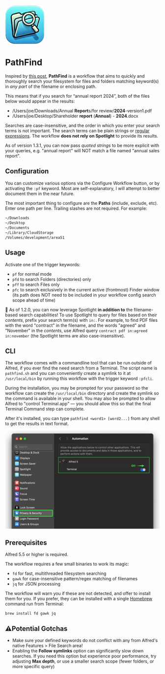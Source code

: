 ![](./icon_s.png)

# PathFind

Inspired by [this post](https://www.alfredforum.com/topic/22886-locating-a-document-by-searching-for-words-that-are-in-the-documents-filepath/), **PathFind** is a workflow that aims to quickly and thoroughly search your filesystem for files and folders matching keyword(s) in *any part* of the filename or enclosing path.

This means that if you search for “annual report 2024”, both of the files below would appear in the results:

- /Users/joe/Downloads/Annual **Report**s/for review/**2024**-version1.pdf
- /Users/joe/Desktop/Shareholder **report** (**Annual**) - **2024**.docx

Searches are case-insensitive, and the order in which you enter your search terms is not important. The search terms can be plain strings or [regular expressions](https://regex101.com/r/QmVP21/1). The workflow **does not rely on Spotlight** to provide its results.

As of version 1.3.1, you can now pass *quoted strings* to be more explicit with your queries, e.g. "annual report" will NOT match a file named "annual sales report".

## Configuration

You can customize various options via the Configure Workflow button, or by activating the `:pf` keyword. Most are self-explanatory, I will attempt to better document them in the near future.

The most important thing to configure are the **Paths** (include, exclude, etc). Enter one path per line. Trailing slashes are not required. For example:

```
~/Downloads
~/Desktop
~/Documents
~/Library/CloudStorage
/Volumes/development/area51
```

## Usage

Activate one of the trigger keywords:
- `pf` for normal mode
- `pfd` to search Folders (directories) only
- `pff` to search Files only
- `pfc` to search exclusively in the current active (frontmost) Finder window (its path does NOT need to be included in your workflow config search scope ahead of time)

🚀 As of 1.2.0, you can now leverage Spotlight **in addition to** the filename-based search capabilities! To use Spotlight to query for files based on their *contents*, prefix your search term(s) with `in:`. For example, to find PDF files with the word "contract" in the filename, and the words "agreed" and "November" in the *contents*, use Alfred query `contract pdf in:agreed in:november` (the Spotlight terms are also case-insensitive).

## CLI

The workflow comes with a commandline tool that can be run outside of Alfred, if you ever find the need search from a Terminal. The script name is `pathfind.sh` and you can conveniently create a symlink to it at `/usr/local/bin` by running this workflow with the trigger keyword `:pfcli`.

During the installation, you may be prompted for your password so the workflow can create the `/usr/local/bin` directory and create the symlink so the command is available in your shell. You may also be prompted to allow Alfred to "control Terminal.app" — you should allow this so that the final Terminal Command step can complete.

After it's installed, you can type `pathfind <word1> [word2...]` from any shell to get the results in text format.

![](./enable_automation.png)

## Prerequisites

Alfred 5.5 or higher is required.

The workflow requires a few small binaries to work its magic:
- `fd` for fast, multithreaded filesystem searching
- `gawk` for case-insensitive pattern/regex matching of filenames
- `jq` for JSON processing

The workflow will warn you if these are not detected, and offer to install them for you. If you prefer, they can be installed with a single [Homebrew](https://brew.sh/) command run from Terminal:

```
brew install fd gawk jq
```

## ⚠️Potential Gotchas

- Make sure your defined keywords do not conflict with any from Alfred's native Features > File Search area!
- Enabling the **Follow symlinks** option can significantly slow down searches. If you need this option but experience poor performance, try adjusting **Max depth**, or use a smaller search scope (fewer folders, or more specific query)
